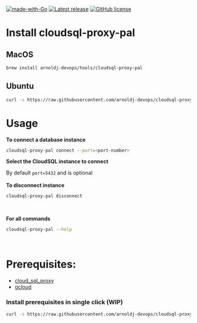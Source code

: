 [![made-with-Go](https://img.shields.io/badge/Made%20with-Go-1f425f.svg)](https://go.dev/)
[![Latest release](https://badgen.net/github/release/arnoldj-devops/cloudsql-proxy-pal)](https://github.com/arnoldj-devops/cloudsql-proxy-pal/releases)
[![GitHub license](https://img.shields.io/github/license/arnoldj-devops/cloudsql-proxy-pal.svg)](https://github.com/arnoldj-devops/cloudsql-proxy-pal/blob/master/LICENSE)

# Install cloudsql-proxy-pal

## MacOS

```bash
brew install arnoldj-devops/tools/cloudsql-proxy-pal
```

## Ubuntu

```bash
curl -s https://raw.githubusercontent.com/arnoldj-devops/cloudsql-proxy-pal/master/scripts/install.sh | bash
```

# Usage

**To connect a database instance** <br />

```bash
cloudsql-proxy-pal connect --port=<port-number>
```

**Select the CloudSQL instance to connect**

By default `port=5432` and is optional <br />
<br />
**To disconnect instance** <br />

```bash
cloudsql-proxy-pal disconnect
```

<br />

**For all commands** <br />

```bash
cloudsql-proxy-pal --help
```

 <br />

# Prerequisites:

- [cloud_sql_proxy](https://keyvalue.atlassian.net/wiki/spaces/TECH/pages/263782429/Cloud+SQL+connect+with+SQL+Proxy)
- [gcloud](https://cloud.google.com/sdk/docs/install)

### Install prerequisites in single click (WIP)

```bash
curl -s https://raw.githubusercontent.com/arnoldj-devops/cloudsql-proxy-pal/master/scripts/install_prerequisites.sh | bash
```
